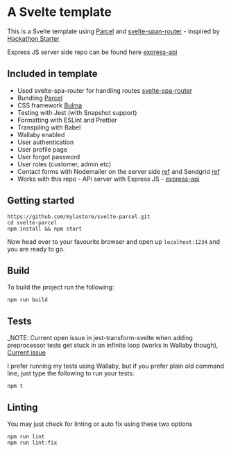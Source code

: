 # A Svelte template

This is a Svelte template using [Parcel](https://parceljs.org/) and [svelte-span-router](https://github.com/ItalyPaleAle/svelte-spa-router) - inspired by [Hackathon Starter](https://hackathon-starter.walcony.com)

Express JS server side repo can be found here [express-api](https://github.com/mylastore/express-api.git)

## Included in template

- Used svelte-spa-router for handling routes [svelte-spa-router](https://github.com/ItalyPaleAle/svelte-spa-router)
- Bundling [Parcel](https://parceljs.org/)
- CSS framework [Bulma](https://bulma.io/)
- Testing with Jest (with Snapshot support)
- Formatting with ESLint and Prettier
- Transpiling with Babel
- Wallaby enabled
- User authentication
- User profile page
- User forgot password
- User roles (customer, admin etc)
- Contact forms with Nodemailer on the server side [ref](https://nodemailer.com/about/) and Sendgrid [ref](https://sendgrid.com/)
- Works with this repo - APi server with Express JS - [express-api](https://github.com/mylastore/express-api.git)

## Getting started

    https://github.com/mylastore/svelte-parcel.git
    cd svelte-parcel
    npm install && npm start

Now head over to your favourite browser and open up `localhost:1234` and you are ready to go.

## Build

To build the project run the following:

    npm run build

## Tests

_NOTE: Current open issue in jest-transform-svelte when adding preprocessor tests get stuck in an infinite loop (works in Wallaby though), [Current issue](https://github.com/rspieker/jest-transform-svelte/issues/12_)

I prefer running my tests using Wallaby, but if you prefer plain old command line, just type the following to run your tests:

    npm t

## Linting

You may just check for linting or auto fix using these two options

    npm run lint
    npm run lint:fix
